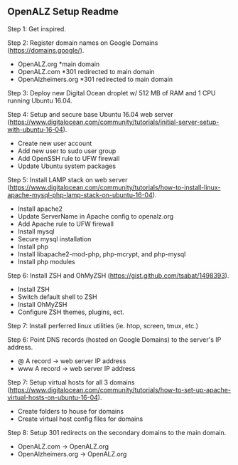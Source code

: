 OpenALZ Setup Readme
------------------------------------

Step 1:
Get inspired.

Step 2:
Register domain names on Google Domains (https://domains.google/).
- OpenALZ.org *main domain
- OpenALZ.com *301 redirected to main domain
- OpenAlzheimers.org *301 redirected to main domain

Step 3:
Deploy new Digital Ocean droplet w/ 512 MB of RAM and 1 CPU running Ubuntu 16.04.

Step 4: 
Setup and secure base Ubuntu 16.04 web server (https://www.digitalocean.com/community/tutorials/initial-server-setup-with-ubuntu-16-04).
- Create new user account
- Add new user to sudo user group
- Add OpenSSH rule to UFW firewall
- Update Ubuntu system packages

Step 5:
Install LAMP stack on web server (https://www.digitalocean.com/community/tutorials/how-to-install-linux-apache-mysql-php-lamp-stack-on-ubuntu-16-04).
- Install apache2
- Update ServerName in Apache config to openalz.org
- Add Apache rule to UFW firewall
- Install mysql
- Secure mysql installation
- Install php
- Install libapache2-mod-php, php-mcrypt, and php-mysql
- Install php modules

Step 6:
Install ZSH and OhMyZSH (https://gist.github.com/tsabat/1498393).
- Install ZSH
- Switch default shell to ZSH
- Install OhMyZSH
- Configure ZSH themes, plugins, ect.

Step 7:
Install perferred linux utilities (ie. htop, screen, tmux, etc.)

Step 6:
Point DNS records (hosted on Google Domains) to the server's IP address.
- @ A record -> web server IP address
- www A record -> web server IP address

Step 7:
Setup virtual hosts for all 3 domains (https://www.digitalocean.com/community/tutorials/how-to-set-up-apache-virtual-hosts-on-ubuntu-16-04).
- Create folders to house for domains
- Create virtual host config files for domains

Step 8:
Setup 301 redirects on the secondary domains to the main domain.
- OpenALZ.com -> OpenALZ.org
- OpenAlzheimers.org -> OpenALZ.org


